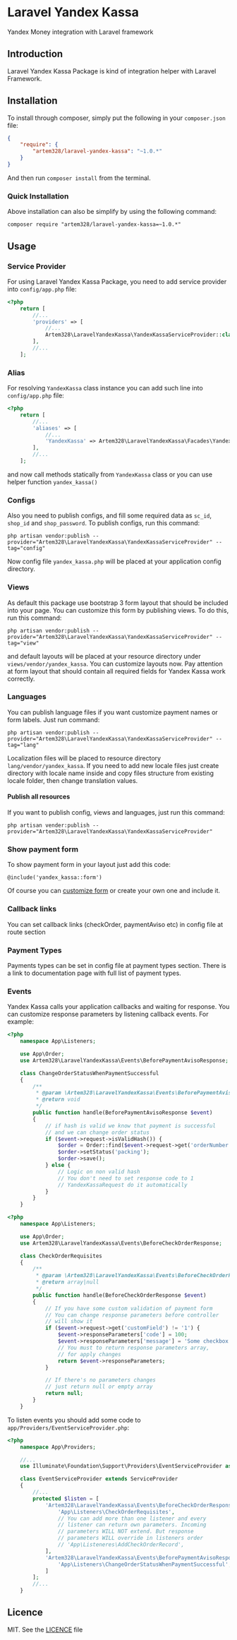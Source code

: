 # Laravel Yandex Kassa

Yandex Money integration with Laravel framework

## Introduction
Laravel Yandex Kassa Package is kind of integration helper with Laravel Framework.

## Installation
To install through composer, simply put the following in your `composer.json` file:

```json
{
    "require": {
        "artem328/laravel-yandex-kassa": "~1.0.*"
    }
}
```

And then run `composer install` from the terminal.

### Quick Installation

Above installation can also be simplify by using the following command:

    composer require "artem328/laravel-yandex-kassa=~1.0.*"

## Usage

### Service Provider
For using Laravel Yandex Kassa Package, you need to add service provider into `config/app.php` file:
```php
<?php
    return [
        //...
        'providers' => [
            //...
            Artem328\LaravelYandexKassa\YandexKassaServiceProvider::class,
        ],
        //...
    ];
```

### Alias
For resolving `YandexKassa` class instance you can add such line into `config/app.php` file:
```php
<?php
    return [
        //...
        'aliases' => [
            //...
            'YandexKassa' => Artem328\LaravelYandexKassa\Facades\YandexKassa::class,
        ],
        //...
    ];
```
and now call methods statically from `YandexKassa` class or you can use helper function `yandex_kassa()`

### Configs
Also you need to publish configs, and fill some required data as `sc_id`, `shop_id` and `shop_password`. To publish configs, run this command:

    php artisan vendor:publish --provider="Artem328\LaravelYandexKassa\YandexKassaServiceProvider" --tag="config"

Now config file `yandex_kassa.php` will be placed at your application config directory.

### Views
As default this package use bootstrap 3 form layout that should be included into your page. You can customize this form by publishing views. To do this, run this command:

    php artisan vendor:publish --provider="Artem328\LaravelYandexKassa\YandexKassaServiceProvider" --tag="view"

and default layouts will be placed at your resource directory under `views/vendor/yandex_kassa`. You can customize layouts now. Pay attention at form layout that should contain all required fields for Yandex Kassa work correctly.

### Languages
You can publish language files if you want customize payment names or form labels. Just run command:

    php artisan vendor:publish --provider="Artem328\LaravelYandexKassa\YandexKassaServiceProvider" --tag="lang"

Localization files will be placed to resource directory `lang/vendor/yandex_kassa`. If you need to add new locale files just create directory with locale name inside and copy files structure from existing locale folder, then change translation values.

#### Publish all resources
If you want to publish config, views and languages, just run this command:

    php artisan vender:publish --provider="Artem328\LaravelYandexKassa\YandexKassaServiceProvider"

### Show payment form
To show payment form in your layout just add this code:
```blade
@include('yandex_kassa::form')
```
Of course you can [customize form](#views) or create your own one and include it.

### Callback links
You can set callback links (checkOrder, paymentAviso etc) in config file at route section

### Payment Types
Payments types can be set in config file at payment types section. There is a link to documentation page with full list of payment types.

### Events
Yandex Kassa calls your application callbacks and waiting for response. You can customize response parameters by listening callback events. For example:
```php
<?php
    namespace App\Listeners;

    use App\Order;
    use Artem328\LaravelYandexKassa\Events\BeforePaymentAvisoResponse;

    class ChangeOrderStatusWhenPaymentSuccessful
    {
        /**
         * @param \Artem328\LaravelYandexKassa\Events\BeforePaymentAvisoResponse
         * @return void
         */
        public function handle(BeforePaymentAvisoResponse $event)
        {
            // if hash is valid we know that payment is successful
            // and we can change order status
            if ($event->request->isValidHash()) {
                $order = Order::find($event->request->get('orderNumber'));
                $order->setStatus('packing');
                $order->save();
            } else {
                // Logic on non valid hash
                // You don't need to set response code to 1
                // YandexKassaRequest do it automatically
            }
        }
    }
```

```php
<?php
    namespace App\Listeners;

    use App\Order;
    use Artem328\LaravelYandexKassa\Events\BeforeCheckOrderResponse;

    class CheckOrderRequisites
    {
        /**
         * @param \Artem328\LaravelYandexKassa\Events\BeforeCheckOrderResponse
         * @return array|null
         */
        public function handle(BeforeCheckOrderResponse $event)
        {
            // If you have some custom validation of payment form
            // You can change response parameters before controller
            // will show it
            if ($event->request->get('customField') != '1') {
                $event->responseParameters['code'] = 100;
                $event->responseParameters['message'] = 'Some checkbox was not checked';
                // You must to return response parameters array,
                // for apply changes
                return $event->responseParameters;
            }

            // If there's no parameters changes
            // just return null or empty array
            return null;
        }
    }
```

To listen events you should add some code to `app/Providers/EventServiceProvider.php`:
```php
<?php
    namespace App\Providers;

    //...
    use Illuminate\Foundation\Support\Providers\EventServiceProvider as ServiceProvider;

    class EventServiceProvider extends ServiceProvider
    {
        //...
        protected $listen = [
            'Artem328\LaravelYandexKassa\Events\BeforeCheckOrderResponse' => [
                'App\Listeners\CheckOrderRequisites',
                // You can add more than one listener and every
                // listener can return own parameters. Incoming
                // parameters WILL NOT extend. But response
                // parameters WILL override in listeners order
                // 'App\Listeneres\AddCheckOrderRecord',
            ],
            'Artem328\LaravelYandexKassa\Events\BeforePaymentAvisoResponse' => [
                'App\Listeners\ChangeOrderStatusWhenPaymentSuccessful',
            ]
        ];
        //...
    }
```

## Licence
MIT. See the [LICENCE](https://github.com/artem328/laravel-yandex-kassa/blob/master/LICENSE.md) file